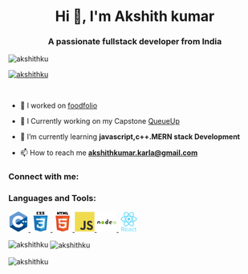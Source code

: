 <h1 align="center">Hi 👋, I'm Akshith kumar</h1>
<h3 align="center">A passionate fullstack developer from India</h3>
<p align="left"> <img src="https://komarev.com/ghpvc/?username=akshithku&label=Profile%20views&color=0e75b6&style=flat" alt="akshithku" /> </p>

<p align="left"> <a href="https://github.com/ryo-ma/github-profile-trophy"><img src="https://github-profile-trophy.vercel.app/?username=akshithku" alt="akshithku" /></a> </p>

<p align="left"> <a href="https://twitter.com/" target="blank"><img src="https://img.shields.io/twitter/follow/?logo=twitter&style=for-the-badge" alt="" /></a> </p>

- 🔭 I  worked on  [foodfolio](https://foodfolio.github.io/)

- 🔭 I  Currently working on my Capstone  [QueueUp](https://queueup.netlify.app/)

- 🌱 I’m currently learning **javascript,c++.MERN stack Development**

- 📫 How to reach me **akshithkumar.karla@gmail.com**

<h3 align="left">Connect with me:</h3>
<p align="left">
</p>

<h3 align="left">Languages and Tools:</h3>
<p align="left"> <a href="https://www.w3schools.com/cpp/" target="_blank" rel="noreferrer"> <img src="https://raw.githubusercontent.com/devicons/devicon/master/icons/cplusplus/cplusplus-original.svg" alt="cplusplus" width="40" height="40"/> </a> <a href="https://www.w3schools.com/css/" target="_blank" rel="noreferrer"> <img src="https://raw.githubusercontent.com/devicons/devicon/master/icons/css3/css3-original-wordmark.svg" alt="css3" width="40" height="40"/> </a> <a href="https://www.w3.org/html/" target="_blank" rel="noreferrer"> <img src="https://raw.githubusercontent.com/devicons/devicon/master/icons/html5/html5-original-wordmark.svg" alt="html5" width="40" height="40"/> </a> <a href="https://developer.mozilla.org/en-US/docs/Web/JavaScript" target="_blank" rel="noreferrer"> <img src="https://raw.githubusercontent.com/devicons/devicon/master/icons/javascript/javascript-original.svg" alt="javascript" width="40" height="40"/> </a> <a href="https://nodejs.org" target="_blank" rel="noreferrer"> <img src="https://raw.githubusercontent.com/devicons/devicon/master/icons/nodejs/nodejs-original-wordmark.svg" alt="nodejs" width="40" height="40"/> </a> <a href="https://reactjs.org/" target="_blank" rel="noreferrer"> <img src="https://raw.githubusercontent.com/devicons/devicon/master/icons/react/react-original-wordmark.svg" alt="react" width="40" height="40"/> </a> </p>

<p><img align="left" src="https://github-readme-stats.vercel.app/api/top-langs?username=akshithku&show_icons=true&locale=en&layout=compact" alt="akshithku" /></p>

<p>&nbsp;<img align="center" src="https://github-readme-stats.vercel.app/api?username=akshithku&show_icons=true&locale=en" alt="akshithku" /></p>

<p><img align="center" src="https://github-readme-streak-stats.herokuapp.com/?user=akshithku&" alt="akshithku" /></p>
